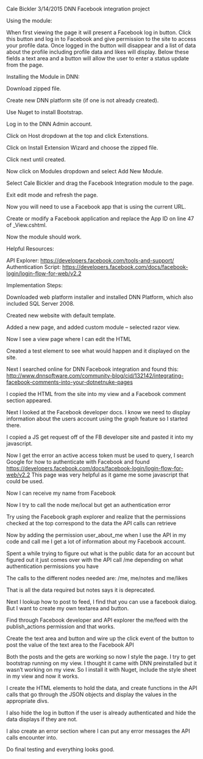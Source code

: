 Cale Bickler
3/14/2015
DNN Facebook integration project


Using the module:


When first viewing the page it will present a Facebook log in button. Click this button and log in to Facebook 
and give permission to the site to access your profile data. Once logged in the button will disappear and a list 
of data about the profile including profile data and likes will display. Below these fields a text area and a button 
will allow the user to enter a status update from the page.


Installing the Module in DNN:


Download zipped file.

Create new DNN platform site (if one is not already created).

Use Nuget to install Bootstrap.

Log in to the DNN Admin account.

Click on Host dropdown at the top and click Extenstions.

Click on Install Extension Wizard and choose the zipped file.

Click next until created.

Now click on Modules dropdown and select Add New Module.

Select Cale Bickler and drag the Facebook Integration module to the page.

Exit edit mode and refresh the page.

Now you will need to use a Facebook app that is using the current URL.

Create or modify a Facebook application and replace the App ID on line 47 of _View.cshtml.

Now the module should work.


Helpful Resources:


API Explorer: https://developers.facebook.com/tools-and-support/
Authentication Script:  https://developers.facebook.com/docs/facebook-login/login-flow-for-web/v2.2


Implementation Steps:


Downloaded web platform installer and installed DNN Platform, which also included SQL Server 2008.

Created new website with default template.

Added a new page, and added custom module – selected razor view.

Now I see a view page where I can edit the HTML

Created a test element to see what would happen and it displayed on the site.

Next I searched online for DNN Facebook integration and found this: 
http://www.dnnsoftware.com/community-blog/cid/132142/integrating-facebook-comments-into-your-dotnetnuke-pages

I copied the HTML from the site into my view and a Facebook comment section appeared.

Next I looked at the Facebook developer docs. I know we need to display information about the users 
account using the graph feature so I started there.

I copied a JS get request off of the FB developer site and pasted it into my javascript.

Now I get the error an active access token must be used to query, I search Google for how to authenticate 
with Facebook and found https://developers.facebook.com/docs/facebook-login/login-flow-for-web/v2.2  This 
page was very helpful as it game me some javascript that could be used.

Now I can receive my name from Facebook

Now I try to call the node me/local but get an authentication error

Try using the Facebook graph explorer and realize that the permissions checked at the top correspond to the 
data the API calls can retrieve

Now by adding the permission user_about_me when I use the API in my code and call me I get a lot of 
information about my Facebook account.

Spent a while trying to figure out what is the public data for an account but figured out it just comes 
over with the API call /me depending on what authentication permissions you have

The calls to the different nodes needed are: /me,  me/notes and me/likes

That is all the data required but notes says it is deprecated.

Next I lookup how to post to feed, I find that you can use a facebook dialog. But I want to create my own 
textarea and button.

Find through Facebook developer and API explorer the me/feed with the publish_actions permission and that 
works.

Create the text area and button and wire up the click event of the button to post the value of the text 
area to the Facebook API

Both the posts and the gets are working so now I style the page. I try to get bootstrap running on my view. 
I thought it came with DNN preinstalled but it wasn’t working on my view. So I install it with Nuget, 
include the style sheet in my view and now it works.

I create the HTML elements to hold the data, and create functions in the API calls that go through the 
JSON objects and display the values in the appropriate divs.

I also hide the log in button if the user is already authenticated and hide the data displays if they are not.

I also create an error section where I can put any error messages the API calls encounter into.

Do final testing and everything looks good.
